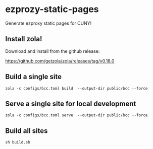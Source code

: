 # ezprozy-static-pages

Generate ezproxy static pages for CUNY!


## Install zola!

Download and install from the github release:

https://github.com/getzola/zola/releases/tag/v0.18.0


## Build a single site

```
zola -c configs/bcc.toml build  --output-dir public/bcc --force
```

## Serve a single site for local development

```
zola -c configs/bcc.toml serve  --output-dir public/bcc --force
```

## Build all sites

```
sh build.sh
```
